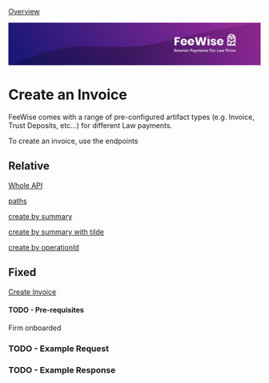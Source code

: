 [ Overview](./README.md)

![plot](./images/linkedin.png)

# Create an Invoice

FeeWise comes with a range of pre-configured artifact types (e.g. Invoice, Trust Deposits, etc...) for different Law payments. 

To create an invoice, use the endpoints


## Relative

[Whole API](../reference/partner-openapispec.yaml)

[paths](../reference/partner-openapispec.yaml/paths/)

[create by summary](../reference/partner-openapispec.yaml/paths/create-an-invoice)

[create by summary with tilde](../reference/partner-openapispec.yaml/paths/~create-an-invoice/post)

[create by operationId](../reference/partner-openapispec.yaml/paths/createinvoice)

## Fixed

[Create Invoice](https://feewise.stoplight.io/docs/channel-partner-api-docs/88ea5bcba0060-create-an-invoice)



#### TODO - Pre-requisites
Firm onboarded

### TODO - Example Request
### TODO - Example Response

